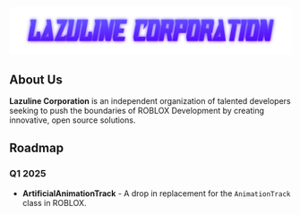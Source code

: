 <p align="center">
  <img src="header.png" alt="LAZULINE CORPORATION">
</p>

## About Us

**Lazuline Corporation** is an independent organization of talented developers seeking to push the boundaries of ROBLOX Development by creating innovative, open source solutions.

## Roadmap

### Q1 2025
- **ArtificialAnimationTrack** - A drop in replacement for the `AnimationTrack` class in ROBLOX.